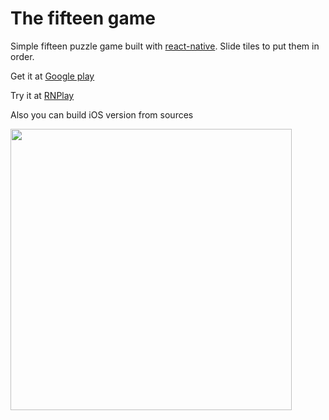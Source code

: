 # The fifteen game
Simple fifteen puzzle game built with [react-native](https://facebook.github.io/react-native). Slide tiles to put them in order.

Get it at [Google play](https://play.google.com/store/apps/details?id=com.trashgenerator.fifteen)

Try it at [RNPlay](https://rnplay.org/apps/T4ykqw)

Also you can build iOS version from sources

<img src="https://lh3.googleusercontent.com/UsXW4ljwJ0lvGccsEl-3fXF2WdG5RBVsawlIyDP0xX1JlKBWYx3fMk_QiMRgdJSPRSE=h900-rw" width="450"/>


